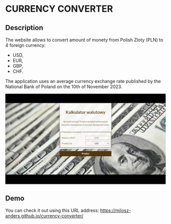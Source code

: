# CURRENCY CONVERTER
## Description
The website allows to convert amount of monety from Polish Zloty (PLN) to 4 foreign currency:
- USD,
- EUR,
- GBP,
- CHF.

The application uses an average currency exchange rate published by the National Bank of Poland on the 10th of November 2023.

![Currency converter animation](gif/currency-converter_animation.gif)

## Demo
You can check it out using this URL address: https://milosz-anders.github.io/currency-converter/